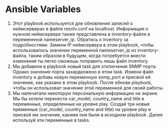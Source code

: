 # Ansible Variables

1. Этот playbook используется для обновления записей о неймсерверах в файле resolv.conf на localhost. Информация о нужном неймсервере также представлена в inventory-файле в переменнной nameserver_ip. Обратись к inventory за подробностями.
Замени IP неймсервера в этом playbook, чтобы использовалось значение переменной nameserver_ip из inventory-файла, таким образом в будущем, когда потребуется внести изменения ты легко сможешь поправить лишь файл inventory.
2. Мы добавили в playbook новый task для отключения SNMP порта. Однако значение порта захардкожено в этом task. Измени файл inventory и добавь новую переменную snmp_port и присвой ей значение, как указано в этом playbook. После обнови playbook, чтобы он использовал значение этой переменной для своей работы.
3. Мы напечатали некоторую персональную информацию на экране. Мы бы хотели перенести car_model, country_name and title в переменные, определенные на уровне play.
Создай три новые пременные (car_model, country_name and title) на уровне play и присвой им значения, какими они были в исходном playbook. Далее используй эти переменные в tasks.